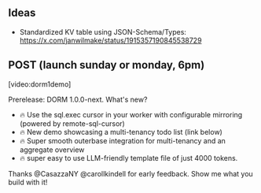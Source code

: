 ## Ideas

- Standardized KV table using JSON-Schema/Types: https://x.com/janwilmake/status/1915357190845538729

## POST (launch sunday or monday, 6pm)

[video:dorm1demo]

Prerelease: DORM 1.0.0-next. What's new?

- 🔥 Use the sql.exec cursor in your worker with configurable mirroring (powered by remote-sql-cursor)
- 🔥 New demo showcasing a multi-tenancy todo list (link below)
- 🔥 Super smooth outerbase integration for multi-tenancy and an aggregate overview
- 🔥 super easy to use LLM-friendly template file of just 4000 tokens.

Thanks @CasazzaNY @carollkindell for early feedback. Show me what you build with it!

